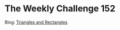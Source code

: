 # The Weekly Challenge 152

Blog: [Triangles and Rectangles](https://dev.to/simongreennet/triangles-and-rectangles-45p8)
